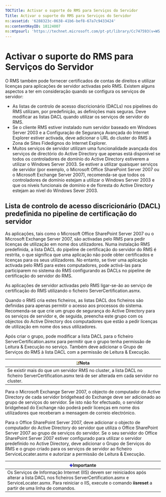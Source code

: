 ```yaml
---
TOCTitle: Activar o suporte do RMS para Serviços do Servidor
Title: Activar o suporte do RMS para Serviços do Servidor
ms:assetid: '6288323c-0638-41b6-bef8-67a7c9433424'
ms:contentKeyID: 18124007
ms:mtpsurl: 'https://technet.microsoft.com/pt-pt/library/Cc747593(v=WS.10)'
---
```


Activar o suporte do RMS para Serviços do Servidor
==================================================

O RMS também pode fornecer certificados de contas de direitos e utilizar licenças para aplicações de servidor activadas pelo RMS. Existem alguns aspectos a ter em consideração quando se configura os serviços de servidor:

-   As listas de controlo de acesso discricionário (DACLs) nos pipelines do RMS utilizam, por predefinição, as definições mais seguras. Deve modificar as listas DACL quando utilizar os serviços de servidor do RMS.
-   Se o cliente RMS estiver instalado num servidor baseado em Windows Server 2003 e a Configuração de Segurança Avançada do Internet Explorer estiver activada, deve adicionar o URL do cluster do RMS à Zona de Sites Fidedignos do Internet Explorer.
-   Muitos serviços de servidor utilizam uma funcionalidade avançada dos serviços de directório do Active Directory que apenas está disponível se todos os controladores de domínio do Active Directory estiverem a utilizar o Windows Server 2003. Se estiver a utilizar quaisquer serviços de servidor (por exemplo, o Microsoft Office SharePoint Server 2007 ou o Microsoft Exchange Server 2007), recomenda-se que todos os controladores de domínio estejam a utilizar o Windows Server 2003 e que os níveis funcionais de domínio e de floresta do Active Directory estejam ao nível do Windows Sever 2003.

Lista de controlo de acesso discricionário (DACL) predefinida no pipeline de certificação do servidor
-----------------------------------------------------------------------------------------------------

As aplicações, tais como o Microsoft Office SharePoint Server 2007 ou o Microsoft Exchange Server 2007, são activadas pelo RMS para pedir licenças de utilização em nome dos utilizadores. Numa instalação RMS predefinida, a lista DACL do pipeline de certificação do servidor do RMS é restrita, o que significa que uma aplicação não pode obter certificados e licenças para os seus utilizadores. No entanto, se tiver uma aplicação activada pelo RMS para estes computadores, pode activá-las para participarem no sistema do RMS configurando as DACLs no pipeline de certificação do servidor do RMS.

As aplicações de servidor activadas pelo RMS ligar-se-ão ao serviço de certificação do RMS utilizando o ficheiro ServerCertification.asmx.

Quando o RMS cria estes ficheiros, as listas DACL dos ficheiros são definidas para apenas permitir o acesso aos processos do sistema. Recomenda-se que crie um grupo de segurança do Active Directory para os serviços de servidor e, de seguida, preencha este grupo com os objectos do Active Directory dos computadores que estão a pedir licenças de utilização em nome dos seus utilizadores.

Após criar o grupo, pode modificar a lista DACL para o ficheiro ServerCertification.asmx para permitir que o grupo tenha permissão de Leitura & Execução no serviço. Também deve adicionar o Grupo de Serviços do RMS à lista DACL com a permissão de Leitura & Execução.

| ![](/security-updates/images/Cc747593.note(WS.10).gif)Nota                                                                                  |
|--------------------------------------------------------------------------------------------------------------------------------------------------------|
| Se existir mais do que um servidor RMS no cluster, a lista DACL no ficheiro ServerCertification.asmx terá de ser alterada em cada servidor no cluster. |

Para o Microsoft Exchange Server 2007, o objecto de computador do Active Directory de cada servidor bridgehead do Exchange deve ser adicionado ao grupo de serviços do servidor. Se isto não for efectuado, o servidor bridgehead do Exchange não poderá pedir licenças em nome dos utilizadores que receberam a mensagem de correio electrónico.

Para o Office SharePoint Server 2007, deve adicionar o objecto de computador do Active Directory do servidor que utiliza o Office SharePoint Server 2007 ao grupo de serviços do servidor. Se o seu servidor do Office SharePoint Server 2007 estiver configurado para utilizar o servidor predefinido no Active Directory, deve adicionar o Grupo de Serviços do RMS e o grupo criado para os serviços de servidor ao ficheiro ServiceLocater.asmx e autorizar a permissão de Leitura & Execução.

| ![](/security-updates/images/Cc747593.Important(WS.10).gif)Importante                                                                                                                                                               |
|------------------------------------------------------------------------------------------------------------------------------------------------------------------------------------------------------------------------------------------------|
| Os Serviços de Informação Internet (IIS) devem ser reiniciados após alterar a lista DACL nos ficheiros ServerCertification.asmx e ServiceLocater.asmx. Para reiniciar o IIS, execute o comando **iisreset** a partir de uma linha de comandos. |
